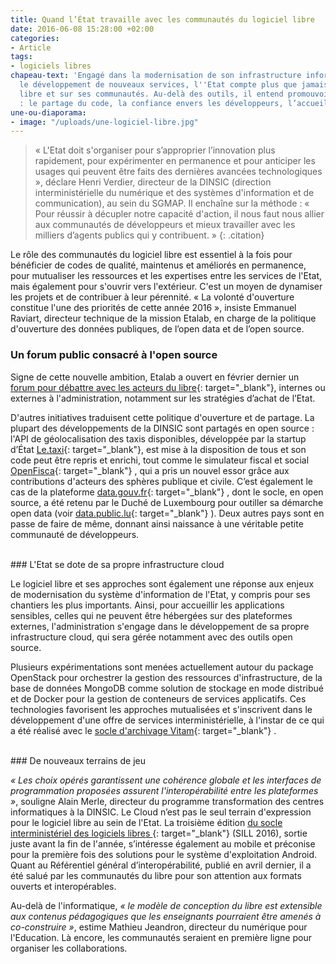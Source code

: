 ```yaml
---
title: Quand l’État travaille avec les communautés du logiciel libre
date: 2016-06-08 15:28:00 +02:00
categories:
- Article
tags:
- logiciels libres
chapeau-text: 'Engagé dans la modernisation de son infrastructure informatique et
  le développement de nouveaux services, l''Etat compte plus que jamais sur le logiciel
  libre et sur ses communautés. Au-delà des outils, il entend promouvoir des méthodes
  : le partage du code, la confiance envers les développeurs, l’accueil de la contribution.'
une-ou-diaporama:
- image: "/uploads/une-logiciel-libre.jpg"
---
```


> « L'Etat doit s'organiser pour s’approprier l’innovation plus rapidement, pour expérimenter en permanence et pour anticiper les usages qui peuvent être faits des dernières avancées technologiques », déclare Henri Verdier, directeur de la DINSIC (direction interministérielle du numérique et des systèmes d'information et de communication), au sein du SGMAP. Il enchaîne sur la méthode : « Pour réussir à décupler notre capacité d'action, il nous faut nous allier aux communautés de développeurs et mieux travailler avec les milliers d’agents publics qui y contribuent. »
{: .citation}


Le rôle des communautés du logiciel libre est essentiel à la fois pour bénéficier de codes de qualité, maintenus et améliorés en permanence, pour mutualiser les ressources et les expertises entre les services de l'Etat, mais également pour s'ouvrir vers l'extérieur. C'est un moyen de dynamiser les projets et de contribuer à leur pérennité. « La volonté d'ouverture constitue l'une des priorités de cette année 2016 », insiste Emmanuel Raviart, directeur technique de la mission Etalab, en charge de la politique d'ouverture des données publiques, de l’open data et de l’open source.
 

### Un forum public consacré à l'open source

Signe de cette nouvelle ambition, Etalab a ouvert en février dernier un [forum pour débattre avec les acteurs du libre](https://www.modernisation.gouv.fr/home/un-forum-pour-mieux-cerner-usage-des-logiciels-libres-dans-administration){: target="_blank"}, internes ou externes à l'administration, notamment sur les stratégies d’achat de l’Etat.

D'autres initiatives traduisent cette politique d'ouverture et de partage. La plupart des développements de la DINSIC sont partagés en open source : l'API de géolocalisation des taxis disponibles, développée par la startup d’État [Le.taxi](http://le.taxi/){: target="_blank"}, est mise à la disposition de tous et son code peut être repris et enrichi, tout comme le simulateur fiscal et social [OpenFisca](https://fr.openfisca.org/){: target="_blank"} , qui a pris un nouvel essor grâce aux contributions d'acteurs des sphères publique et civile. C’est également le cas de la plateforme [data.gouv.fr](https://www.data.gouv.fr/fr/){: target="_blank"} , dont le socle, en open source, a été retenu par le Duché de Luxembourg pour outiller sa démarche open data (voir [data.public.lu](https://data.public.lu/fr/){: target="_blank"} ). Deux autres pays sont en passe de faire de même, donnant ainsi naissance à une véritable petite communauté de développeurs.
 
<br>
### L'Etat se dote de sa propre infrastructure cloud

Le logiciel libre et ses approches sont également une réponse aux enjeux de modernisation du système d'information de l'Etat, y compris pour ses chantiers les plus importants. Ainsi, pour accueillir les applications sensibles, celles qui ne peuvent être hébergées sur des plateformes externes, l'administration s'engage dans le développement de sa propre infrastructure cloud, qui sera gérée notamment avec des outils open source.

Plusieurs expérimentations sont menées actuellement autour du package OpenStack pour orchestrer la gestion des ressources d'infrastructure, de la base de données MongoDB comme solution de stockage en mode distribué et de Docker pour la gestion de conteneurs de services applicatifs. Ces technologies favorisent les approches mutualisées et s'inscrivent dans le développement d'une offre de services interministérielle, à l'instar de ce qui a été réalisé avec le [socle d'archivage Vitam](https://www.modernisation.gouv.fr/home/vitam-vers-un-socle-d-archivage-electronique-commun-a-toute-l-administration){: target="_blank"} .
 
<br>
### De nouveaux terrains de jeu 

*« Les choix opérés garantissent une cohérence globale et les interfaces de programmation proposées assurent l'interopérabilité entre les plateformes »*, souligne Alain Merle, directeur du programme transformation des centres informatiques à la DINSIC. Le Cloud n’est pas le seul terrain d'expression pour le logiciel libre au sein de l'Etat. La troisième édition [du socle interministériel des logiciels libres ](http://references.modernisation.gouv.fr/socle-logiciels-libres){: target="_blank"} (SILL 2016), sortie juste avant la fin de l'année, s’intéresse également au mobile et préconise pour la première fois des solutions pour le système d'exploitation Android. Quant au Référentiel général d’interopérabilité, publié en avril dernier, il a été salué par les communautés du libre pour son attention aux formats ouverts et interopérables.

Au-delà de l'informatique, *« le modèle de conception du libre est extensible aux contenus pédagogiques que les enseignants pourraient être amenés à co-construire »*, estime Mathieu Jeandron, directeur du numérique pour l'Education. Là encore, les communautés seraient en première ligne pour organiser les collaborations.
